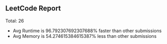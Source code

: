 ## LeetCode Report
Total:  26
* Avg Runtime is 96.792307692307688% faster than other submissions
* Avg Memory is 54.274615384615387% less than other submissions
